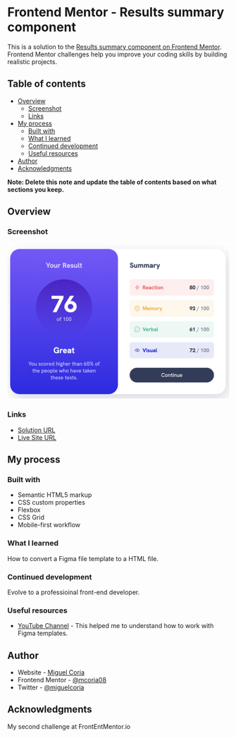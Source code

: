 # Frontend Mentor - Results summary component

This is a solution to the [Results summary component
on Frontend Mentor](https://www.frontendmentor.io/challenges/results-summary-component-CE_K6s0maV). Frontend Mentor challenges help you improve your coding skills by building realistic projects.

## Table of contents

- [Overview](#overview)
  - [Screenshot](#screenshot)
  - [Links](#links)
- [My process](#my-process)
  - [Built with](#built-with)
  - [What I learned](#what-i-learned)
  - [Continued development](#continued-development)
  - [Useful resources](#useful-resources)
- [Author](#author)
- [Acknowledgments](#acknowledgments)

**Note: Delete this note and update the table of contents based on what sections you keep.**

## Overview

### Screenshot

![](./assets/images/screenshot1.png)

### Links

- [Solution URL](https://github.com/mcoria08/frontend-mentor-results-summary-component)
- [Live Site URL](https://willowy-youtiao-c54610.netlify.app/)

## My process

### Built with

- Semantic HTML5 markup
- CSS custom properties
- Flexbox
- CSS Grid
- Mobile-first workflow

### What I learned

How to convert a Figma file template to a HTML file.

### Continued development

Evolve to a professioinal front-end developer.

### Useful resources

- [YouTube Channel](https://www.youtube.com/watch?v=THk-b2pr8Nc) - This helped me to understand how to work with Figma templates.

## Author

- Website - [Miguel Coria](https://github.com/mcoria08)
- Frontend Mentor - [@mcoria08](https://www.frontendmentor.io/profile/mcoria08)
- Twitter - [@miguelcoria](https://twitter.com/miguelcoria)

## Acknowledgments

My second challenge at FrontEntMentor.io
